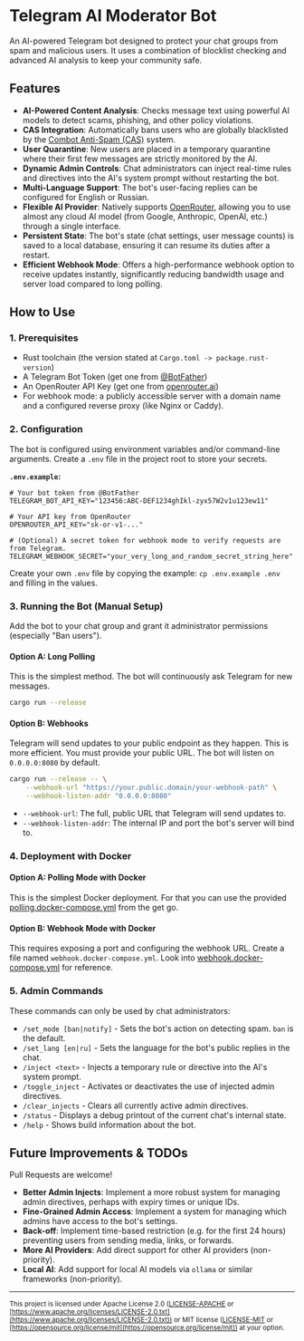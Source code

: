 # Telegram AI Moderator Bot

An AI-powered Telegram bot designed to protect your chat groups from spam and malicious users. It uses a combination of blocklist checking and advanced AI analysis to keep your community safe.

## Features

* **AI-Powered Content Analysis**: Checks message text using powerful AI models to detect scams, phishing, and other policy violations.
* **CAS Integration**: Automatically bans users who are globally blacklisted by the [Combot Anti-Spam (CAS)](https://cas.chat/) system.
* **User Quarantine**: New users are placed in a temporary quarantine where their first few messages are strictly monitored by the AI.
* **Dynamic Admin Controls**: Chat administrators can inject real-time rules and directives into the AI's system prompt without restarting the bot.
* **Multi-Language Support**: The bot's user-facing replies can be configured for English or Russian.
* **Flexible AI Provider**: Natively supports [OpenRouter](https://openrouter.ai/), allowing you to use almost any cloud AI model (from Google, Anthropic, OpenAI, etc.) through a single interface.
* **Persistent State**: The bot's state (chat settings, user message counts) is saved to a local database, ensuring it can resume its duties after a restart.
* **Efficient Webhook Mode**: Offers a high-performance webhook option to receive updates instantly, significantly reducing bandwidth usage and server load compared to long polling.

## How to Use

### 1. Prerequisites

* Rust toolchain (the version stated at `Cargo.toml -> package.rust-version`)
* A Telegram Bot Token (get one from [@BotFather](https://t.me/BotFather))
* An OpenRouter API Key (get one from [openrouter.ai](https://openrouter.ai/))
* For webhook mode: a publicly accessible server with a domain name and a configured reverse proxy (like Nginx or Caddy).

### 2. Configuration

The bot is configured using environment variables and/or command-line arguments. Create a `.env` file in the project root to store your secrets.

**`.env.example`:**
```env
# Your bot token from @BotFather
TELEGRAM_BOT_API_KEY="123456:ABC-DEF1234ghIkl-zyx57W2v1u123ew11"

# Your API key from OpenRouter
OPENROUTER_API_KEY="sk-or-v1-..."

# (Optional) A secret token for webhook mode to verify requests are from Telegram.
TELEGRAM_WEBHOOK_SECRET="your_very_long_and_random_secret_string_here"
```

Create your own `.env` file by copying the example: `cp .env.example .env` and filling in the values.

### 3. Running the Bot (Manual Setup)

Add the bot to your chat group and grant it administrator permissions (especially "Ban users").

#### Option A: Long Polling

This is the simplest method. The bot will continuously ask Telegram for new messages.
```bash
cargo run --release
```

#### Option B: Webhooks

Telegram will send updates to your public endpoint as they happen. This is more efficient. You must provide your public URL. The bot will listen on `0.0.0.0:8080` by default.

```bash
cargo run --release -- \
    --webhook-url "https://your.public.domain/your-webhook-path" \
    --webhook-listen-addr "0.0.0.0:8080"
```
* `--webhook-url`: The full, public URL that Telegram will send updates to.
* `--webhook-listen-addr`: The internal IP and port the bot's server will bind to.

### 4. Deployment with Docker

#### Option A: Polling Mode with Docker

This is the simplest Docker deployment. For that you can use the provided [polling.docker-compose.yml](./polling.docker-compose.yml) from the get go.

#### Option B: Webhook Mode with Docker

This requires exposing a port and configuring the webhook URL. Create a file named `webhook.docker-compose.yml`. Look into [webhook.docker-compose.yml](./webhook.docker-compose.yml) for reference.

### 5. Admin Commands

These commands can only be used by chat administrators:

* `/set_mode [ban|notify]` - Sets the bot's action on detecting spam. `ban` is the default.
* `/set_lang [en|ru]` - Sets the language for the bot's public replies in the chat.
* `/inject <text>` - Injects a temporary rule or directive into the AI's system prompt.
* `/toggle_inject` - Activates or deactivates the use of injected admin directives.
* `/clear_injects` - Clears all currently active admin directives.
* `/status` - Displays a debug printout of the current chat's internal state.
* `/help` - Shows build information about the bot.

## Future Improvements & TODOs

Pull Requests are welcome!

* **Better Admin Injects**: Implement a more robust system for managing admin directives, perhaps with expiry times or unique IDs.
* **Fine-Grained Admin Access**: Implement a system for managing which admins have access to the bot's settings.
* **Back-off**: Implement time-based restriction (e.g. for the first 24 hours) preventing users from sending media, links, or forwards.
* **More AI Providers**: Add direct support for other AI providers (non-priority).
* **Local AI**: Add support for local AI models via `ollama` or similar frameworks (non-priority).

---
<sub>This project is licensed under Apache License 2.0 ([LICENSE-APACHE](./LICENSE-APACHE) or [https://www.apache.org/licenses/LICENSE-2.0.txt](https://www.apache.org/licenses/LICENSE-2.0.txt)) or MIT license ([LICENSE-MIT](./LICENSE-MIT) or [https://opensource.org/license/mit](https://opensource.org/license/mit)) at your option.</sub>